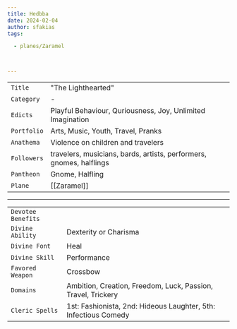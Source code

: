 ```yaml
---
title: Hedbba
date: 2024-02-04
author: sfakias
tags:

  - planes/Zaramel



---
```

| | |
| --- | --- |
| `Title` | "The Lighthearted" |
| `Category` | - |
| `Edicts` | Playful Behaviour, Quriousness, Joy, Unlimited Imagination |
| `Portfolio` | Arts, Music, Youth, Travel, Pranks |
| `Anathema` | Violence on children and travelers |
| `Followers` | travelers, musicians, bards, artists, performers, gnomes, halflings |
| `Pantheon` | Gnome, Halfling |
| `Plane` | [[Zaramel]] |

---
| | |
| --- | --- |
| `Devotee Benefits` |
| `Divine Ability` | Dexterity or Charisma |
| `Divine Font` | Heal |
| `Divine Skill` | Performance |
| `Favored Weapon` | Crossbow |
| `Domains` | Ambition, Creation, Freedom, Luck, Passion, Travel, Trickery |
| `Cleric Spells` | 1st: Fashionista, 2nd: Hideous Laughter, 5th: Infectious Comedy |
